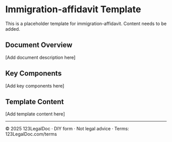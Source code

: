 # Immigration-affidavit Template

This is a placeholder template for immigration-affidavit. Content needs to be added.

## Document Overview
[Add document description here]

## Key Components
[Add key components here]

## Template Content
[Add template content here]

---
© 2025 123LegalDoc · DIY form · Not legal advice · Terms: 123LegalDoc.com/terms
